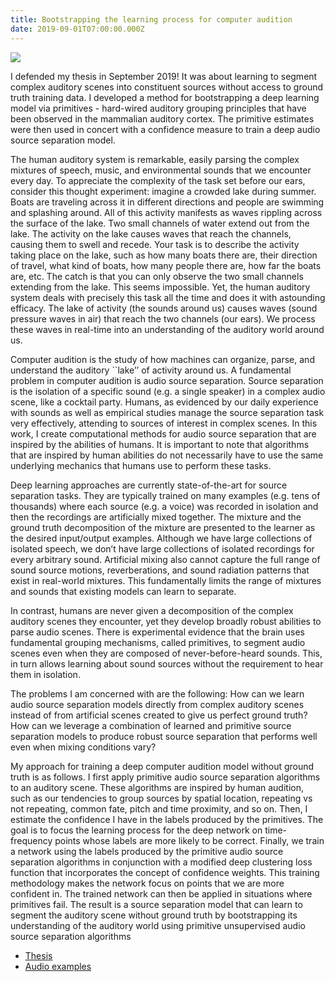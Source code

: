 ```yaml
---
title: Bootstrapping the learning process for computer audition
date: 2019-09-01T07:00:00.000Z
---
```


![](/images/bootstrapping-1000-dc83ed.png)

I defended my thesis in September 2019! It was about learning to segment complex auditory scenes into constituent sources without access to ground truth training data. I developed a method for bootstrapping a deep learning model via primitives - hard-wired auditory grouping principles that have been observed in the mammalian auditory cortex. The primitive estimates were then used in concert with a confidence measure to train a deep audio source separation model.

The human auditory system is remarkable, easily parsing the complex mixtures of speech, music, and environmental sounds that we encounter every day. To appreciate the complexity of the task set before our ears, consider this thought experiment: imagine a crowded lake during summer. Boats are traveling across it in different directions and people are swimming and splashing around. All of this activity manifests as waves rippling across the surface of the lake. Two small channels of water extend out from the lake. The activity on the lake causes waves that reach the channels, causing them to swell and recede. Your task is to describe the activity taking place on the lake, such as how many boats there are, their direction of travel, what kind of boats, how many people there are, how far the boats are, etc. The catch is that you can only observe the two small channels extending from the lake. This seems impossible. Yet, the human auditory system deals with precisely this task all the time and does it with astounding efficacy. The lake of activity (the sounds around us) causes waves (sound pressure waves in air) that reach the two channels (our ears). We process these waves in real-time into an understanding of the auditory world around us.

Computer audition is the study of how machines can organize, parse, and understand the auditory \`\`lake’’ of activity around us. A fundamental problem in computer audition is audio source separation. Source separation is the isolation of a specific sound (e.g. a single speaker) in a complex audio scene, like a cocktail party. Humans, as evidenced by our daily experience with sounds as well as empirical studies manage the source separation task very effectively, attending to sources of interest in complex scenes. In this work, I create computational methods for audio source separation that are inspired by the abilities of humans. It is important to note that algorithms that are inspired by human abilities do not necessarily have to use the same underlying mechanics that humans use to perform these tasks.

Deep learning approaches are currently state-of-the-art for source separation tasks. They are typically trained on many examples (e.g. tens of thousands) where each source (e.g. a voice) was recorded in isolation and then the recordings are artificially mixed together. The mixture and the ground truth decomposition of the mixture are presented to the learner as the desired input/output examples. Although we have large collections of isolated speech, we don’t have large collections of isolated recordings for every arbitrary sound. Artificial mixing also cannot capture the full range of sound source motions, reverberations, and sound radiation patterns that exist in real-world mixtures. This fundamentally limits the range of mixtures and sounds that existing models can learn to separate.

In contrast, humans are never given a decomposition of the complex auditory scenes they encounter, yet they develop broadly robust abilities to parse audio scenes. There is experimental evidence that the brain uses fundamental grouping mechanisms, called primitives, to segment audio scenes even when they are composed of never-before-heard sounds. This, in turn allows learning about sound sources without the requirement to hear them in isolation.

The problems I am concerned with are the following: How can we learn audio source separation models directly from complex auditory scenes instead of from artificial scenes created to give us perfect ground truth? How can we leverage a combination of learned and primitive source separation models to produce robust source separation that performs well even when mixing conditions vary?

My approach for training a deep computer audition model without ground truth is as follows. I first apply primitive audio source separation algorithms to an auditory scene. These algorithms are inspired by human audition, such as our tendencies to group sources by spatial location, repeating vs not repeating, common fate, pitch and time proximity, and so on. Then, I estimate the confidence I have in the labels produced by the primitives. The goal is to focus the learning process for the deep network on time-frequency points whose labels are more likely to be correct. Finally, we train a network using the labels produced by the primitive audio source separation algorithms in conjunction with a modified deep clustering loss function that incorporates the concept of confidence weights. This training methodology makes the network focus on points that we are more confident in. The trained network can then be applied in situations where primitives fail. The result is a source separation model that can learn to segment the auditory scene without ground truth by bootstrapping its understanding of the auditory world using primitive unsupervised audio source separation algorithms

* [Thesis](/public/papers/thesis.pdf "thesis.pdf")
* [Audio examples](/public/thesis/)
